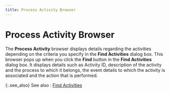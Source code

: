 ```yaml
---
title: Process Activity Browser
---
```


# Process Activity Browser


The **Process Activity** browser  displays details regarding the activities depending on the criteria you  specify in the **Find Activities**  dialog box. This browser pops up when you click the **Find**  button in the **Find Activities**  dialog box. It displays details such as Activity ID, description of the  activity and the process to which it belongs, the event details to which  the activity is associated and the action that is performed.


{:.see_also}
See also
: [Find Activities]({{site.crm_baseurl}}/standard-crm/bam/activity/find-function/find-activities/find_activities.html)
